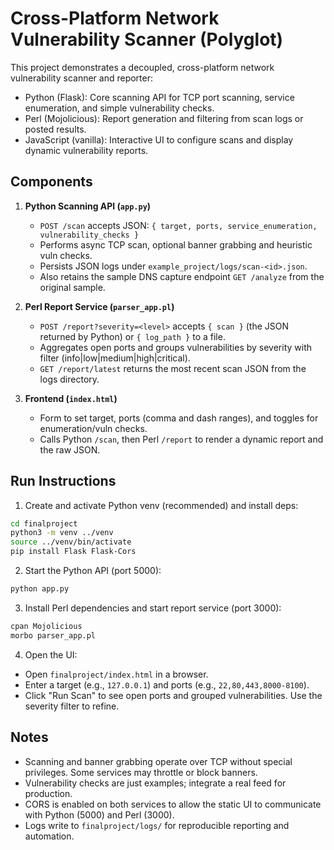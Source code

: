 # Cross-Platform Network Vulnerability Scanner (Polyglot)

This project demonstrates a decoupled, cross-platform network vulnerability scanner and reporter:

- Python (Flask): Core scanning API for TCP port scanning, service enumeration, and simple vulnerability checks.
- Perl (Mojolicious): Report generation and filtering from scan logs or posted results.
- JavaScript (vanilla): Interactive UI to configure scans and display dynamic vulnerability reports.

## Components

1. **Python Scanning API (`app.py`)**
   - `POST /scan` accepts JSON: `{ target, ports, service_enumeration, vulnerability_checks }`
   - Performs async TCP scan, optional banner grabbing and heuristic vuln checks.
   - Persists JSON logs under `example_project/logs/scan-<id>.json`.
   - Also retains the sample DNS capture endpoint `GET /analyze` from the original sample.

2. **Perl Report Service (`parser_app.pl`)**
   - `POST /report?severity=<level>` accepts `{ scan }` (the JSON returned by Python) or `{ log_path }` to a file.
   - Aggregates open ports and groups vulnerabilities by severity with filter (info|low|medium|high|critical).
   - `GET /report/latest` returns the most recent scan JSON from the logs directory.

3. **Frontend (`index.html`)**
   - Form to set target, ports (comma and dash ranges), and toggles for enumeration/vuln checks.
   - Calls Python `/scan`, then Perl `/report` to render a dynamic report and the raw JSON.

## Run Instructions

1) Create and activate Python venv (recommended) and install deps:

```bash
cd finalproject
python3 -m venv ../venv
source ../venv/bin/activate
pip install Flask Flask-Cors
```

2) Start the Python API (port 5000):

```bash
python app.py
```

3) Install Perl dependencies and start report service (port 3000):

```bash
cpan Mojolicious
morbo parser_app.pl
```

4) Open the UI:

- Open `finalproject/index.html` in a browser.
- Enter a target (e.g., `127.0.0.1`) and ports (e.g., `22,80,443,8000-8100`).
- Click "Run Scan" to see open ports and grouped vulnerabilities. Use the severity filter to refine.

## Notes

- Scanning and banner grabbing operate over TCP without special privileges. Some services may throttle or block banners.
- Vulnerability checks are just examples; integrate a real feed for production.
- CORS is enabled on both services to allow the static UI to communicate with Python (5000) and Perl (3000).
- Logs write to `finalproject/logs/` for reproducible reporting and automation.
